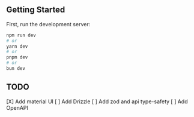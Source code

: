 ## Getting Started

First, run the development server:

```bash
npm run dev
# or
yarn dev
# or
pnpm dev
# or
bun dev
```

## TODO

[X] Add material UI
[ ] Add Drizzle
[ ] Add zod and api type-safety
[ ] Add OpenAPI